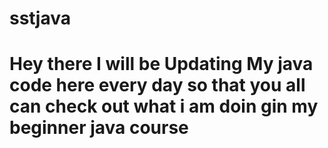 # sstjava
# Hey there I will be Updating My java code here every day so that you all can check out what i am doin gin my beginner java course
